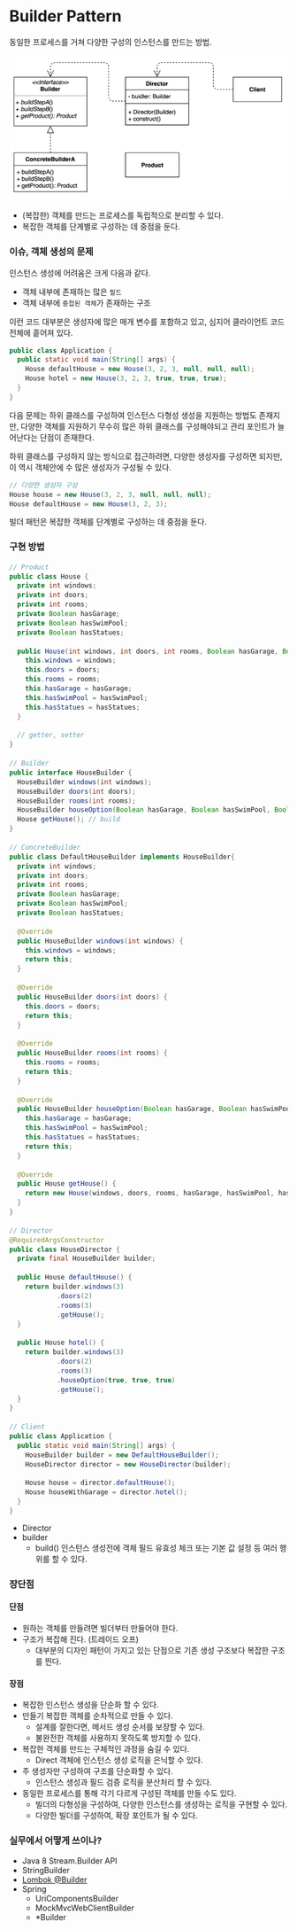 # Builder Pattern

동일한 프로세스를 거쳐 다양한 구성의 인스턴스를 만드는 방법.

![builder](../img/creational/builder/architecture.png)

- (복잡한) 객체를 만드는 프로세스를 독립적으로 분리할 수 있다.
- 복잡한 객체를 단계별로 구성하는 데 중점을 둔다.

### 이슈, 객체 생성의 문제

인스턴스 생성에 어려움은 크게 다음과 같다.

- 객체 내부에 존재하는 많은 `필드`
- 객체 내부에 `중첩된 객체`가 존재하는 구조

이런 코드 대부분은 생성자에 많은 매개 변수를 포함하고 있고, 심지어 클라이언트 코드 전체에 흩어져 있다.

```java
public class Application {
  public static void main(String[] args) {
    House defaultHouse = new House(3, 2, 3, null, null, null);
    House hotel = new House(3, 2, 3, true, true, true);
  }
}
```

다음 문제는 하위 클래스를 구성하여 인스턴스 다형성 생성을 지원하는 방법도 존재지만, 
다양한 객체를 지원하기 무수히 많은 하위 클래스를 구성해야되고 관리 포인트가 늘어난다는 단점이 존재한다.

하위 클래스를 구성하지 않는 방식으로 접근하려면, 다양한 생성자를 구성하면 되지만, 이 역시 객체안에 수 많은 생성자가 구성될 수 있다.

```java
// 다양한 생성자 구성
House house = new House(3, 2, 3, null, null, null);
House defaultHouse = new House(3, 2, 3);
```

빌더 패턴은 복잡한 객체를 단계별로 구성하는 데 중점을 둔다.

### 구현 방법

```java
// Product
public class House {
  private int windows;
  private int doors;
  private int rooms;
  private Boolean hasGarage;
  private Boolean hasSwimPool;
  private Boolean hasStatues;

  public House(int windows, int doors, int rooms, Boolean hasGarage, Boolean hasSwimPool, Boolean hasStatues) {
    this.windows = windows;
    this.doors = doors;
    this.rooms = rooms;
    this.hasGarage = hasGarage;
    this.hasSwimPool = hasSwimPool;
    this.hasStatues = hasStatues;
  }

  // getter, setter
}

// Builder
public interface HouseBuilder {
  HouseBuilder windows(int windows);
  HouseBuilder doors(int doors);
  HouseBuilder rooms(int rooms);
  HouseBuilder houseOption(Boolean hasGarage, Boolean hasSwimPool, Boolean hasStatues);
  House getHouse(); // build
}

// ConcreteBuilder
public class DefaultHouseBuilder implements HouseBuilder{
  private int windows;
  private int doors;
  private int rooms;
  private Boolean hasGarage;
  private Boolean hasSwimPool;
  private Boolean hasStatues;

  @Override
  public HouseBuilder windows(int windows) {
    this.windows = windows;
    return this;
  }

  @Override
  public HouseBuilder doors(int doors) {
    this.doors = doors;
    return this;
  }

  @Override
  public HouseBuilder rooms(int rooms) {
    this.rooms = rooms;
    return this;
  }

  @Override
  public HouseBuilder houseOption(Boolean hasGarage, Boolean hasSwimPool, Boolean hasStatues) {
    this.hasGarage = hasGarage;
    this.hasSwimPool = hasSwimPool;
    this.hasStatues = hasStatues;
    return this;
  }

  @Override
  public House getHouse() {
    return new House(windows, doors, rooms, hasGarage, hasSwimPool, hasStatues);
  }
}

// Director
@RequiredArgsConstructor
public class HouseDirector {
  private final HouseBuilder builder;

  public House defaultHouse() {
    return builder.windows(3)
            .doors(2)
            .rooms(3)
            .getHouse();
  }

  public House hotel() {
    return builder.windows(3)
            .doors(2)
            .rooms(3)
            .houseOption(true, true, true)
            .getHouse();
  }
}

// Client
public class Application {
  public static void main(String[] args) {
    HouseBuilder builder = new DefaultHouseBuilder();
    HouseDirector director = new HouseDirector(builder);

    House house = director.defaultHouse();
    House houseWithGarage = director.hotel();
  }
}
```

- Director
- builder
  - build() 인스턴스 생성전에 객체 필드 유효성 체크 또는 기본 값 설정 등 여러 행위를 할 수 있다.

### 장단점

#### 단점

- 원하는 객체를 만들려면 빌더부터 만들어야 한다.
- 구조가 복잡해 진다. (트레이드 오프)
  - 대부분의 디자인 패턴이 가지고 있는 단점으로 기존 생성 구조보다 복잡한 구조를 띈다.

#### 장점

- 복잡한 인스턴스 생성을 단순화 할 수 있다.
- 만들기 복잡한 객체를 순차적으로 만들 수 있다.
  - 설계를 잘한다면, 메서드 생성 순서를 보장할 수 있다.
  - 불완전한 객체를 사용하지 못하도록 방지할 수 있다.
- 복잡한 객체를 만드는 구체적인 과정을 숨길 수 있다.
  - Direct 객체에 인스턴스 생성 로직을 은닉할 수 있다.
- 주 생성자만 구성하여 구조를 단순화할 수 있다.
  - 인스턴스 생성과 필드 검증 로직을 분산처리 할 수 있다.
- 동일한 프로세스를 통해 각기 다르게 구성된 객체를 만들 수도 있다.
  - 빌더의 다형성을 구성하여, 다양한 인스턴스를 생성하는 로직을 구현할 수 있다.
  - 다양한 빌더를 구성하여, 확장 포인트가 될 수 있다.

### 실무에서 어떻게 쓰이나?

- Java 8 Stream.Builder API
- StringBuilder
- [Lombok @Builder](https://projectlombok.org/features/Builder)
- Spring
    - UriComponentsBuilder
    - MockMvcWebClientBuilder
    - *Builder
